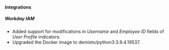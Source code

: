 
#### Integrations
##### Workday IAM
- Added support for modifications in *Username* and *Employee ID* fields of *User Profile* indicators.
- Upgraded the Docker image to demisto/python3:3.9.4.19537.
